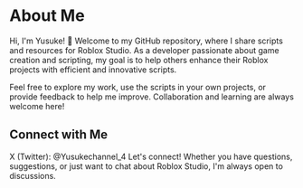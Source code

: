 # About Me
Hi, I'm Yusuke! 👋
Welcome to my GitHub repository, where I share scripts and resources for Roblox Studio. As a developer passionate about game creation and scripting, my goal is to help others enhance their Roblox projects with efficient and innovative scripts.

Feel free to explore my work, use the scripts in your own projects, or provide feedback to help me improve. Collaboration and learning are always welcome here!

## Connect with Me
X (Twitter): @Yusukechannel_4
Let's connect! Whether you have questions, suggestions, or just want to chat about Roblox Studio, I'm always open to discussions.
